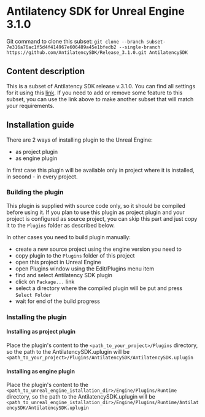 # Antilatency SDK for Unreal Engine 3.1.0

Git command to clone this subset: `git clone --branch subset-7e316a76ac1f5d4f414967e606489a45e1bfedb2 --single-branch https://github.com/AntilatencySDK/Release_3.1.0.git AntilatencySDK`

## Content description

This is a subset of Antilatency SDK release v.3.1.0. You can find all settings for it using this [link](https://developers.antilatency.com/Sdk/Configurator_en.html#{"Libraries":{"AltEnvironmentHorizontalGrid":true,"AltEnvironmentPillars":false,"AltEnvironmentSelector":true,"AltTracking":true,"Bracer":true,"DeviceNetwork":true,"HardwareExtensionInterface":true,"RadioMetrics":false,"StorageClient":true,"TrackingAlignment":true},"OS":{"Android":{"aar":true},"Windows":{"x64":true,"x86":true}},"Release":"3.1.0","Target":"UnrealEngine","TargetSettings":{"MathTypes":"Default","UnrealEngineBlueprintsSamples":true,"UnrealEngineVersion":"4.26"}}). If you need to add or remove some feature to this subset, you can use the link above to make another subset that will match your requirements.

## Installation guide

There are 2 ways of installing plugin to the Unreal Engine:

- as project plugin
- as engine plugin

In first case this plugin will be available only in project where it is installed, in second - in every project.

### Building the plugin

This plugin is supplied with source code only, so it should be compiled before using it. If you plan to use this plugin as project plugin and your project is configured as source project, you can skip this part and just copy it to the `Plugins` folder as described below.

In other cases you need to build plugin manually:

- create a new source project using the engine version you need to
- copy plugin to the `Plugins` folder of this project
- open this project in Unreal Engine
- open Plugins window using the Edit/Plugins menu item
- find and select Antilatency SDK plugin
- click on `Package...` link
- select a directory where the compiled plugin will be put and press `Select Folder`
- wait for end of the build progress

### Installing the plugin

#### Installing as project plugin

Place the plugin's content to the `<path_to_your_project>/Plugins` directory, so the path to the AntilatencySDK.uplugin will be `<path_to_your_project>/Plugins/AntilatencySDK/AntilatencySDK.uplugin`

#### Installing as engine plugin

Place the plugin's content to the `<path_to_unreal_engine_istallation_dir>/Engine/Plugins/Runtime` directory, so the path to the AntilatencySDK.uplugin will be `<path_to_unreal_engine_istallation_dir>/Engine/Plugins/Runtime/AntilatencySDK/AntilatencySDK.uplugin`

